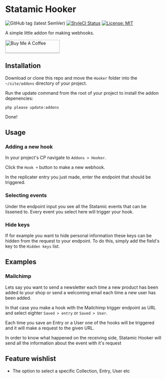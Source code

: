 # Statamic Hooker 
![GitHub tag (latest SemVer)](https://img.shields.io/github/tag/makkinga/statamic-hooker.svg?label=version) [![StyleCI Status](https://github.styleci.io/repos/157406962/shield?style=flat&branch=master)](https://github.styleci.io/repos/157406962) [![License: MIT](https://img.shields.io/badge/License-MIT-yellow.svg)](https://opensource.org/licenses/MIT)

A simple little addon for making webhooks.

<a href="https://www.buymeacoffee.com/k5DfS3Q" target="_blank"><img src="https://www.buymeacoffee.com/assets/img/custom_images/orange_img.png" alt="Buy Me A Coffee" style="height: 41px !important;width: 174px !important;box-shadow: 0px 3px 2px 0px rgba(190, 190, 190, 0.5) !important;-webkit-box-shadow: 0px 3px 2px 0px rgba(190, 190, 190, 0.5) !important;" ></a>

## Installation
Download or clone this repo and move the `Hooker` folder into the `~/site/addons` directory of your project.

Run the update command from the root of your project to install the addon depenencies:
```shell
php please update:addons
```
Done!

## Usage
### Adding a new hook
In your project's CP navigate to `Addons > Hooker`.

Click the `Hook +` button to make a new webhook.

In the replicater entry you just made, enter the endpoint that should be triggered.

### Selecting events
Under the endpoint input you see all the Statamic events that can be lissened to. Every event you select here will trigger your hook.

### Hide keys
If for example you want to hide personal information these keys can be hidden from the request to your endpoint.
To do this, simply add the field's key to the `Hidden keys` list.

## Examples
### Mailchimp
Lets say you want to send a newsletter each time a new product has been added to your shop or send a welcoming email each time a new user has been added.

In that case you make a hook with the Mailchimp trigger endpoint as URL and select eighter `Saved > entry` or `Saved > User`.

Each time you save an Entry or a User one of the hooks will be triggered and it will make a request to the given URL.

In order to know what happened on the receiving side, Statamic Hooker will send all the information about the event with it's request

## Feature wishlist
- The option to select a specific Collection, Entry, User etc

